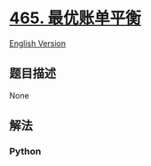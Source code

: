 # [465. 最优账单平衡](https://leetcode-cn.com/problems/optimal-account-balancing)

[English Version](/leetcode/0400-0499/0465.Optimal%20Account%20Balancing/README_EN.md)

## 题目描述

<!-- 这里写题目描述 -->

None

## 解法

<!-- 这里可写通用的实现逻辑 -->

<!-- tabs:start -->

### **Python**

<!-- 这里可写当前语言的特殊实现逻辑 -->

```python

```

<!-- tabs:end -->
